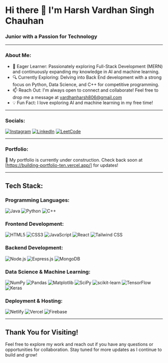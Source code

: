 # Hi there 👋 I'm Harsh Vardhan Singh Chauhan

### Junior with a Passion for Technology

---

### About Me:
- 🌱 Eager Learner: Passionately exploring Full-Stack Development (MERN) and continuously expanding my knowledge in AI and machine learning.
- 🔍 Currently Exploring: Delving into Back End development with a strong focus on Python, Data Science, and C++ for competitive programming.
- 📫 Reach Out: I'm always open to connect and collaborate! Feel free to drop me a message at [vardhanharsh806@gmail.com](mailto:vardhanharsh806@gmail.com)
- 💡 Fun Fact: I love exploring AI and machine learning in my free time!

---

### Socials:
[![Instagram](https://img.shields.io/badge/-Instagram-E4405F?style=flat-square&logo=instagram&logoColor=white)](https://www.instagram.com/real_vardhan/)
[![LinkedIn](https://img.shields.io/badge/-LinkedIn-0077B5?style=flat-square&logo=linkedin&logoColor=white)](https://www.linkedin.com/in/harsh-vardhan-singh-chauhan-7a7b7c/)
[![LeetCode](https://img.shields.io/badge/LeetCode-FFA116?style=for-the-badge&logo=leetcode&logoColor=black)](https://leetcode.com/u/Anthemskitzzy/)

---

### Portfolio:
🔨 My portfolio is currently under construction. Check back soon at [https://building-portfolio-ten.vercel.app/] for updates!

---

## Tech Stack:

### Programming Languages:
![Java](https://img.shields.io/badge/Java-ED8B00?style=for-the-badge&logo=java&logoColor=white)
![Python](https://img.shields.io/badge/Python-3776AB?style=for-the-badge&logo=python&logoColor=white)
![C++](https://img.shields.io/badge/C%2B%2B-00599C?style=for-the-badge&logo=c%2B%2B&logoColor=white)

### Frontend Development:
![HTML5](https://img.shields.io/badge/HTML5-E34F26?style=for-the-badge&logo=html5&logoColor=white)
![CSS3](https://img.shields.io/badge/CSS3-1572B6?style=for-the-badge&logo=css3&logoColor=white)
![JavaScript](https://img.shields.io/badge/JavaScript-F7DF1E?style=for-the-badge&logo=javascript&logoColor=black)
![React](https://img.shields.io/badge/React-20232A?style=for-the-badge&logo=react&logoColor=61DAFB)
![Tailwind CSS](https://img.shields.io/badge/Tailwind_CSS-38B2AC?style=for-the-badge&logo=tailwind-css&logoColor=white)

### Backend Development:
![Node.js](https://img.shields.io/badge/Node.js-43853D?style=for-the-badge&logo=node-dot-js&logoColor=white)
![Express.js](https://img.shields.io/badge/Express.js-404D59?style=for-the-badge)
![MongoDB](https://img.shields.io/badge/MongoDB-4EA94B?style=for-the-badge&logo=mongodb&logoColor=white)

### Data Science & Machine Learning:
![NumPy](https://img.shields.io/badge/NumPy-013243?style=for-the-badge&logo=numpy&logoColor=white)
![Pandas](https://img.shields.io/badge/Pandas-150458?style=for-the-badge&logo=pandas&logoColor=white)
![Matplotlib](https://img.shields.io/badge/Matplotlib-2C5F2D?style=for-the-badge&logo=matplotlib&logoColor=white)
![SciPy](https://img.shields.io/badge/SciPy-8CAAE6?style=for-the-badge&logo=scipy&logoColor=white)
![scikit-learn](https://img.shields.io/badge/scikit--learn-F7931E?style=for-the-badge&logo=scikit-learn&logoColor=white)
![TensorFlow](https://img.shields.io/badge/TensorFlow-FF6F00?style=for-the-badge&logo=tensorflow&logoColor=white)
![Keras](https://img.shields.io/badge/Keras-D00000?style=for-the-badge&logo=keras&logoColor=white)

### Deployment & Hosting:
![Netlify](https://img.shields.io/badge/Netlify-00C7B7?style=for-the-badge&logo=netlify&logoColor=white)
![Vercel](https://img.shields.io/badge/Vercel-000000?style=for-the-badge&logo=vercel&logoColor=white)
![Firebase](https://img.shields.io/badge/Firebase-FFCA28?style=for-the-badge&logo=firebase&logoColor=white)

---

## Thank You for Visiting!
Feel free to explore my work and reach out if you have any questions or opportunities for collaboration. Stay tuned for more updates as I continue to build and grow!